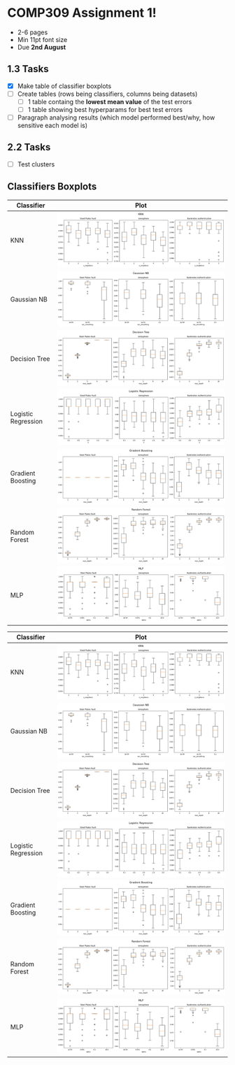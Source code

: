 # COMP309 Assignment 1!

- 2-6 pages
- Min 11pt font size
- Due **2nd August**

## 1.3 Tasks

- [x] Make table of classifier boxplots
- [ ] Create tables (rows being classifiers, columns being datasets)
  - [ ] 1 table containg the **lowest mean value** of the test errors
  - [ ] 1 table showing best hyperparams for best test errors
- [ ] Paragraph analysing results (which model performed best/why, how sensitive each model is)

## 2.2 Tasks

- [ ] Test clusters



## Classifiers Boxplots

| **Classifier** | **Plot** |
| --- | --- |
| KNN | ![KNN Plot](results/KNN.png) |
| Gaussian NB | ![Gaussian NB Plot](results/Gaussian_NB.png) |
| Decision Tree | ![Decision Tree Plot](results/Decision_Tree.png) |
| Logistic Regression | ![Logistic Regression Plot](results/Logistic_Regression.png) |
| Gradient Boosting | ![Gradient Boosting Plot](results/Gradient_Boosting.png) |
| Random Forest | ![Random Forest Plot](results/Random_Forest.png) |
| MLP | ![MLP Plot](results/MLP.png) |




| **Classifier** | **Plot** |
| --- | --- |
| KNN | ![KNN Plot](results/KNN.png) |
| Gaussian NB | ![Gaussian NB Plot](results/Gaussian_NB.png) |
| Decision Tree | ![Decision Tree Plot](results/Decision_Tree.png) |
| Logistic Regression | ![Logistic Regression Plot](results/Logistic_Regression.png) |
| Gradient Boosting | ![Gradient Boosting Plot](results/Gradient_Boosting.png) |
| Random Forest | ![Random Forest Plot](results/Random_Forest.png) |
| MLP | ![MLP Plot](results/MLP.png) |